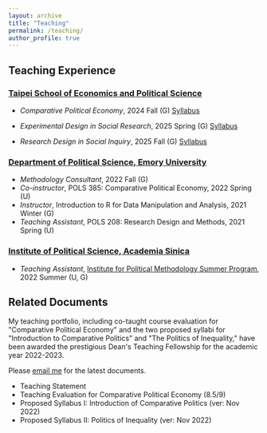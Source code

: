 ```yaml
---
layout: archive
title: "Teaching"
permalink: /teaching/
author_profile: true
---
```


## Teaching Experience

### [Taipei School of Economics and Political Science](https://www.tse.nthu.edu.tw/)

* _Comparative Political Economy_, 2024 Fall (G) [Syllabus](https://www.dropbox.com/scl/fi/sy529ciqh8arhwbtvd8yo/Syllabus___Advanced_Comparative_Political_Economy_website.pdf?rlkey=kvdoyeggmesaml6odkb4eksrv&st=xbtfo3bo&dl=0)

* _Experimental Design in Social Research_, 2025 Spring (G) [Syllabus](https://www.dropbox.com/scl/fi/9uag5w1d5e8sp71641a9r/Syllabus___Experiments.pdf?rlkey=0z1y6lmgv8ry1f3vge3mndgpl&st=yurduwk4&dl=0)

* _Research Design in Social Inquiry_, 2025 Fall (G) [Syllabus](https://www.dropbox.com/previews/Syllabus___Research_Design.pdf?context=search&path=%2F&query=syllabus+research+design&role=personal&typeahead_session_id=31670723796576177680504785387811)

### [Department of Political Science, Emory University](http://polisci.emory.edu/home/)
* _Methodology Consultant_, 2022 Fall (G)
* _Co-instructor_, POLS 385: Comparative Political Economy, 2022 Spring (U)
* _Instructor_, Introduction to R for Data Manipulation and Analysis, 2021 Winter (G)
* _Teaching Assistant_, POLS 208: Research Design and Methods, 2021 Spring (U)

### [Institute of Political Science, Academia Sinica](https://www.ipsas.sinica.edu.tw/en/)
* _Teaching Assistant_, [Institute for Political Methodology Summer Program](http://www.ipmasia.org/), 2022 Summer (U, G)


## Related Documents

My teaching portfolio, including co-taught course evaluation for "Comparative Political Economy" and the two proposed syllabi for "Introduction to Comparative Politics" and "The Politics of Inequality," have been awarded the prestigious Dean's Teaching Fellowship for the academic year 2022-2023. 

Please [email me](mailto:hsu.yumin.wang@emory.edu) for the latest documents.

* Teaching Statement 
* Teaching Evaluation for Comparative Political Economy (8.5/9)
* Proposed Syllabus I: Introduction of Comparative Politics (ver: Nov 2022)
* Proposed Syllabus II: Politics of Inequality (ver: Nov 2022)


